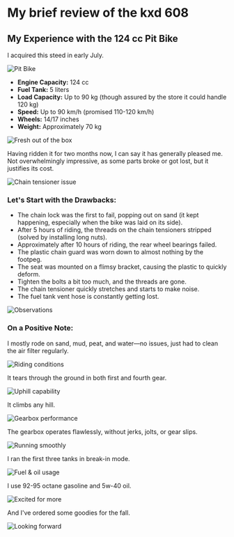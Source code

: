 # My brief review of the kxd 608

## My Experience with the 124 cc Pit Bike

I acquired this steed in early July.

![Pit Bike](../../../static/img/39041a.jpg)

- **Engine Capacity:** 124 cc
- **Fuel Tank:** 5 liters
- **Load Capacity:** Up to 90 kg (though assured by the store it could handle 120 kg)
- **Speed:** Up to 90 km/h (promised 110-120 km/h)
- **Wheels:** 14/17 inches
- **Weight:** Approximately 70 kg

![Fresh out of the box](../../../static/img/1e7958.jpg)

Having ridden it for two months now, I can say it has generally pleased me. Not overwhelmingly impressive, as some parts broke or got lost, but it justifies its cost.

![Chain tensioner issue](../../../static/img/6542f8.jpg)

### Let's Start with the Drawbacks:

- The chain lock was the first to fail, popping out on sand (it kept happening, especially when the bike was laid on its side).
- After 5 hours of riding, the threads on the chain tensioners stripped (solved by installing long nuts).
- Approximately after 10 hours of riding, the rear wheel bearings failed.
- The plastic chain guard was worn down to almost nothing by the footpeg.
- The seat was mounted on a flimsy bracket, causing the plastic to quickly deform.
- Tighten the bolts a bit too much, and the threads are gone.
- The chain tensioner quickly stretches and starts to make noise.
- The fuel tank vent hose is constantly getting lost.

![Observations](../../../static/img/f82273.jpg)

### On a Positive Note:

I mostly rode on sand, mud, peat, and water—no issues, just had to clean the air filter regularly.

![Riding conditions](../../../static/img/bac8d5.jpg)

It tears through the ground in both first and fourth gear.

![Uphill capability](../../../static/img/01355f.jpg)

It climbs any hill.

![Gearbox performance](../../../static/img/042af4.jpg)

The gearbox operates flawlessly, without jerks, jolts, or gear slips.

![Running smoothly](../../../static/img/8b5bfd.jpg)

I ran the first three tanks in break-in mode.

![Fuel & oil usage](../../../static/img/1c5385.jpg)

I use 92-95 octane gasoline and 5w-40 oil.

![Excited for more](../../../static/img/5caea3.jpg)

And I've ordered some goodies for the fall.

![Looking forward](../../../static/img/a437d0.jpg)
